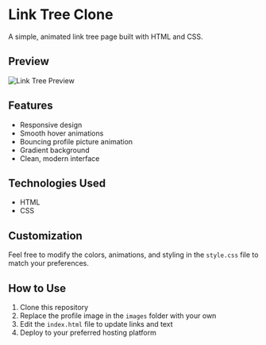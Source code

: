 # Link Tree Clone

A simple, animated link tree page built with HTML and CSS.

## Preview

![Link Tree Preview](images/screenshot.png)

## Features

- Responsive design
- Smooth hover animations
- Bouncing profile picture animation
- Gradient background
- Clean, modern interface

## Technologies Used

- HTML
- CSS

## Customization

Feel free to modify the colors, animations, and styling in the `style.css` file to match your preferences.

## How to Use

1. Clone this repository
2. Replace the profile image in the `images` folder with your own
3. Edit the `index.html` file to update links and text
4. Deploy to your preferred hosting platform